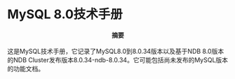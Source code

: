 # MySQL 8.0技术手册

<center>
    <strong>摘要</strong>
</center>
<br/>
这是MySQL技术手册，它记录了MySQL8.0到8.0.34版本以及基于NDB 8.0版本的NDB Cluster发布版本8.0.34-ndb-8.0.34。它可能包括尚未发布的MySQL版本的功能文档。
